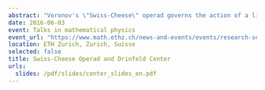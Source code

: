 ```yaml
---
abstract: "Voronov's \"Swiss-Cheese\" operad governs the action of a little disks algebra on a little intervals algebra. In this talk, I will explain how to obtain models of the fundamental groupoid of the Swiss-Cheese operad: a first model using bicolored braids and whose algebras can be described using Drinfeld centers, and a second (rational) model that involves a Drinfeld associator. We will compare this model to the model deduced from the homology of the Swiss-Cheese operad, the difference being explained by the non-formality of SC."
date: 2016-06-03
event: Talks in mathematical physics
event_url: "https://www.math.ethz.ch/news-and-events/events/research-seminars/talks-in-mathematical-physics.html?s=fs16"
location: ETH Zurich, Zurich, Suisse
selected: false
title: Swiss-Cheese Operad and Drinfeld Center
urls:
  slides: /pdf/slides/center_slides_en.pdf
---
```

